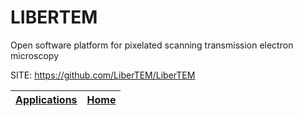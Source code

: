 # LIBERTEM
 
 Open software platform for pixelated scanning transmission electron microscopy
 
 SITE: https://github.com/LiberTEM/LiberTEM

 | [Applications](https://portable-linux-apps.github.io/apps.html) | [Home](https://portable-linux-apps.github.io)
 | --- | --- |
